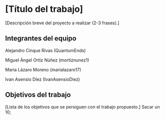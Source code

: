 # [Título del trabajo]

[Descripción breve del proyecto a realizar (2-3 frases).]

## Integrantes del equipo

Alejandro Cinque Rivas (QuantumEnds)

Miguel Ángel Ortiz Núñez (mortiznunez1)

Maria Lázaro Moreno (marialazaro17)

Ivan Asensio Díez (IvanAsensioDiez)

## Objetivos del trabajo

[Lista de los objetivos que se persiguen con el trabajo propuesto.]
Sacar un 10;
